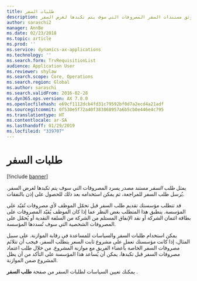 ```yaml
---
title: طلبات السفر
description: يقدم هذا الموضوع معلومات حول طلبات السفر. توثق مستندات السفر المصروفات التي سوف يتم تكبدها لغرض السفر.
author: saraschi2
manager: AnnBe
ms.date: 02/23/2018
ms.topic: article
ms.prod: ''
ms.service: dynamics-ax-applications
ms.technology: ''
ms.search.form: TrvRequisitionList
audience: Application User
ms.reviewer: shylaw
ms.search.scope: Core, Operations
ms.search.region: Global
ms.author: saraschi
ms.search.validFrom: 2016-02-28
ms.dyn365.ops.version: AX 7.0.0
ms.openlocfilehash: e69cf1112dcb4fd31c79592bf0d7a2ecd4a21adf
ms.sourcegitcommit: 0f530e5f72a40f383868957a6b5cb0e446e4c795
ms.translationtype: HT
ms.contentlocale: ar-SA
ms.lasthandoff: 01/29/2019
ms.locfileid: "339707"
---
```

# <a name="travel-requisitions"></a>طلبات السفر

[!include [banner](../includes/banner.md)]

يمثل *طلب السفر* مستند مصدر يسرد المصروفات التي سوف يتم تكبدها لغرض السفر. يُرسل طلب السفر للمراجعة، ثم يمكن استخدامه بعد ذلك للحصول على إذن بالنفقات.

قد تتطلب مؤسستك تقديم طلب السفر قبل تحمّل الموظف لأي مصروفات تُقيّد على المؤسسة. ينطبق هذا المتطلب بغض النظر عما إذا كان الموظف يُقيّد المصروفات على بطاقة ائتمان الشركة أو نقد الإنفاق المستلم من الشركة من السلفة النقدية أو يُحمّل على المصروفات الشخصية التي سوف تُسددها المؤسسة.

يمكن استخدام طلبات السفر والسياسات للمساعدة في رقابة الموازنة. على سبيل المثال، إذا كانت مؤسستك تعمل على مشروع ثابت السعر يتطلب السفر، فيجب أن تتلائم مصروفات السفر الخاصة بأعضاء الفريق مع موازنة المشروع. من خلال طلب اعتماد مصروفات السفر قبل تكبدها، يمكن أن يُساعد هذا المؤسسة على التأكد من أن يظل المشروع ضمن الموازنة.

يمكنك تعيين السياسات لطلبات السفر من صفحة **طلب السفر** .
